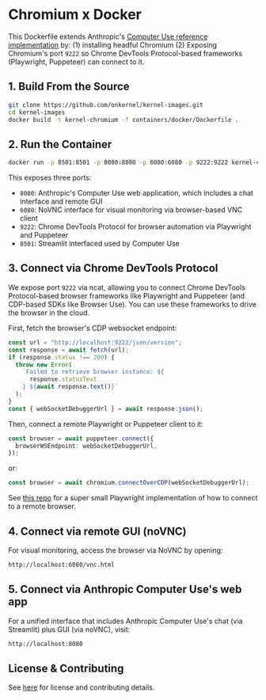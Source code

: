 # Chromium x Docker

This Dockerfile extends Anthropic's [Computer Use reference implementation](https://github.com/anthropics/anthropic-quickstarts/tree/main/computer-use-demo) by: (1) installing headful Chromium (2) Exposing Chromium's port `9222` so Chrome DevTools Protocol-based frameworks (Playwright, Puppeteer) can connect to it.

## 1. Build From the Source

```bash
git clone https://github.com/onkernel/kernel-images.git
cd kernel-images
docker build -t kernel-chromium -f containers/docker/Dockerfile .
```

## 2. Run the Container

```bash
docker run -p 8501:8501 -p 8080:8080 -p 6080:6080 -p 9222:9222 kernel-chromium
```

This exposes three ports:

- `8080`: Anthropic's Computer Use web application, which includes a chat interface and remote GUI
- `6080`: NoVNC interface for visual monitoring via browser-based VNC client
- `9222`: Chrome DevTools Protocol for browser automation via Playwright and Puppeteer
- `8501`: Streamlit interfaced used by Computer Use

## 3. Connect via Chrome DevTools Protocol

We expose port `9222` via ncat, allowing you to connect Chrome DevTools Protocol-based browser frameworks like Playwright and Puppeteer (and CDP-based SDKs like Browser Use). You can use these frameworks to drive the browser in the cloud. 

First, fetch the browser's CDP websocket endpoint:

```typescript
const url = "http://localhost:9222/json/version";
const response = await fetch(url);
if (response.status !== 200) {
  throw new Error(
    `Failed to retrieve browser instance: ${
      response.statusText
    } ${await response.text()}`
  );
}
const { webSocketDebuggerUrl } = await response.json();
```

Then, connect a remote Playwright or Puppeteer client to it:

```typescript
const browser = await puppeteer.connect({
  browserWSEndpoint: webSocketDebuggerUrl,
});
```

or:

```typescript
const browser = await chromium.connectOverCDP(webSocketDebuggerUrl);
```

See [this repo](https://github.com/onkernel/example-playwright) for a super small Playwright implementation of how to connect to a remote browser.

## 4. Connect via remote GUI (noVNC)

For visual monitoring, access the browser via NoVNC by opening:

```bash
http://localhost:6080/vnc.html
```

## 5. Connect via Anthropic Computer Use's web app

For a unified interface that includes Anthropic Computer Use's chat (via Streamlit) plus GUI (via noVNC), visit:

```bash
http://localhost:8080
```

## License & Contributing
See [here](/README.md) for license and contributing details.
